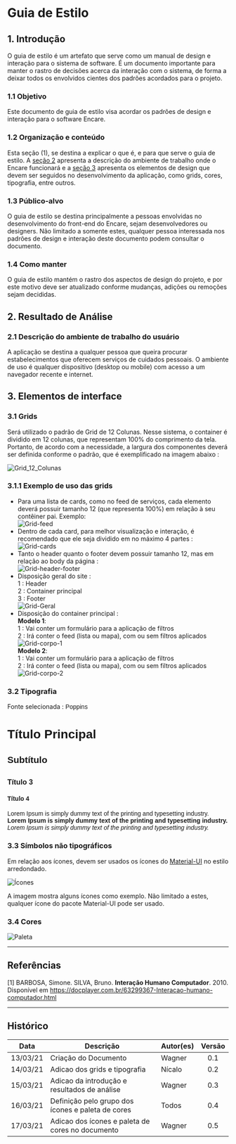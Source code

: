 <link rel="preconnect" href="https://fonts.gstatic.com">
<link href="https://fonts.googleapis.com/css2?family=Poppins:ital,wght@0,300;1,300&display=swap" rel="stylesheet">  

# Guia de Estilo

## 1. Introdução

O guia de estilo é um artefato que serve como um manual de design e interação para o sistema de software. É um documento importante para manter o rastro de decisões acerca da interação com o sistema, de forma a deixar todos os envolvidos cientes dos padrões acordados para o projeto.

### 1.1 Objetivo

Este documento de guia de estilo visa acordar os padrões de design e interação para o software Encare. 

### 1.2 Organização e conteúdo  

Esta seção (1), se destina a explicar o que é, e para que serve o guia de estilo. A [seção 2](#2-resultado-de-analise) apresenta a descrição do ambiente de trabalho onde o Encare funcionará e a [seção 3](#3-elementos-de-interface) apresenta os elementos de design que devem ser seguidos no desenvolvimento da aplicação, como grids, cores, tipografia, entre outros.

### 1.3 Público-alvo  

O guia de estilo se destina principalmente a pessoas envolvidas no desenvolvimento do front-end do Encare, sejam desenvolvedores ou designers. Não limitado a somente estes, qualquer pessoa interessada nos padrões de design e interação deste documento podem consultar o documento.

### 1.4 Como manter  

O guia de estilo mantém o rastro dos aspectos de design do projeto, e por este motivo deve ser atualizado conforme mudanças, adições ou remoções sejam decididas.

## 2. Resultado de Análise  

### 2.1 Descrição do ambiente de trabalho do usuário  

A aplicação se destina a qualquer pessoa que queira procurar estabelecimentos que oferecem serviços de cuidados pessoais. O ambiente de uso é qualquer dispositivo (desktop ou mobile) com acesso a um navegador recente e internet.

## 3. Elementos de interface  

### 3.1 Grids  
Será utilizado o padrão de Grid de 12 Colunas. Nesse sistema, o container é dividido em 12 colunas, que representam 100% do comprimento da tela.  
Portanto, de acordo com a necessidade, a largura dos componentes deverá ser definida conforme o padrão, que é exemplificado na imagem abaixo :  

![Grid_12_Colunas](./images/grid-12-colunas.png)

### 3.1.1 Exemplo de uso das grids  
- Para uma lista de cards, como no feed de serviços, cada elemento deverá possuir tamanho 12 (que representa 100%) em relação à seu contêiner pai. Exemplo:  
![Grid-feed](./images/grid-feed.png)  
- Dentro de cada card, para melhor visualização e interação, é recomendado que ele seja dividido em no máximo 4 partes :  
![Grid-cards](./images/grid-card.png)  
- Tanto o header quanto o footer devem possuir tamanho 12, mas em relação ao body da página :  
![Grid-header-footer](./images/grid-header-footer.png)  
- Disposição geral do site :  
    1 : Header  
    2 : Container principal   
    3 : Footer  
![Grid-Geral](./images/grid-geral.png)  
- Disposição do container principal :  
    **Modelo 1**:  
    1 : Vai conter um formulário para a aplicação de filtros  
    2 : Irá conter o feed (lista ou mapa), com ou sem filtros aplicados  
![Grid-corpo-1](./images/grid-corpo1.png)  
    **Modelo 2**:  
    1 : Vai conter um formulário para a aplicação de filtros  
    2 : Irá conter o feed (lista ou mapa), com ou sem filtros aplicados 
![Grid-corpo-2](./images/grid-corpo2.png)  

### 3.2 Tipografia  
Fonte selecionada : <span style="font-family: 'Poppins', sans-serif;">Poppins</span>

<div style="font-family: 'Poppins', sans-serif;">
<h1>Título Principal</h1>
<h2>Subtítulo<h2>
<h3>Título 3</h3>
<h4>Título 4</h1>
Lorem Ipsum is simply dummy text of the printing and typesetting industry. <br/> 
<b>Lorem Ipsum is simply dummy text of the printing and typesetting industry.</b><br/>  
<i>Lorem Ipsum is simply dummy text of the printing and typesetting industry.</i><br/>


</div>

### 3.3 Símbolos não tipográficos  

Em relação aos ícones, devem ser usados os ícones do [Material-UI](https://material-ui.com/pt/components/material-icons/) no estilo arredondado.

![Ícones](./images/icons.png)

A imagem mostra alguns ícones como exemplo. Não limitado a estes, qualquer ícone do pacote Material-UI pode ser usado.

### 3.4 Cores

![Paleta](./images/palette.png)

- - -

## Referências
[1] BARBOSA, Simone. SILVA, Bruno. **Interação Humano Computador**. 2010. Disponível em <https://docplayer.com.br/63299367-Interacao-humano-computador.html>


- - -
## Histórico
|Data|Descrição|Autor(es)|Versão| 
|----|---------|---------|:----:|
|13/03/21 | Criação do Documento | Wagner| 0.1|
|14/03/21| Adicao dos grids e tipografia | Nícalo| 0.2
|15/03/21 | Adicao da introdução e resultados de análise | Wagner | 0.3
|16/03/21 | Definição pelo grupo dos ícones e paleta de cores | Todos | 0.4
|17/03/21 | Adicao dos ícones e paleta de cores no documento | Wagner | 0.5
